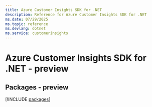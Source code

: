 ```yaml
---
title: Azure Customer Insights SDK for .NET
description: Reference for Azure Customer Insights SDK for .NET
ms.date: 07/29/2025
ms.topic: reference
ms.devlang: dotnet
ms.service: customerinsights
---
```

# Azure Customer Insights SDK for .NET - preview
## Packages - preview
[!INCLUDE [packages](customer-insights-index.md)]